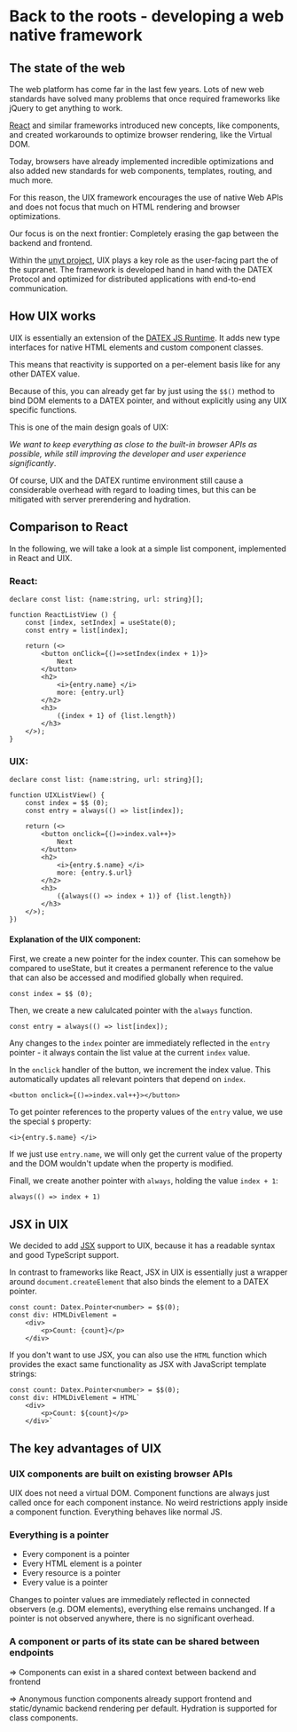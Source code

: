 <!--
	{
		description: "Why we don't need React (But JSX is cool) - An introduction to the UIX framework",
		preview: "res/uix_banner.png",
		date: ~2023-04-26~,
		tag: "Developer",
		author: "unyt.org",
		authorRef: https://unyt.org
	};
-->


# Back to the roots - developing a web native framework

## The state of the web

The web platform has come far in the last few years.
Lots of new web standards have solved many problems that once required frameworks like jQuery to get
anything to work.

[React](https://react.dev/) and similar frameworks introduced new concepts, like components, and created workarounds to optimize browser rendering, like the Virtual DOM. 

Today, browsers have already implemented incredible optimizations and also added new standards for web components, templates,
routing, and much more.

For this reason, the UIX framework encourages the use of native Web APIs and does not focus that much on HTML rendering and browser optimizations. 

Our focus is on the next frontier: Completely erasing the gap between the backend and frontend.

Within the [unyt project](https://unyt.org), UIX plays a key role as the user-facing part the of the supranet.
The framework is developed hand in hand with the DATEX Protocol and optimized for distributed applications with end-to-end communication.

## How UIX works

UIX is essentially an extension of the [DATEX JS Runtime](https://docs.unyt.org/manual/datex/introduction). 
It adds new type interfaces for native HTML elements and custom component classes.

This means that reactivity is supported on a per-element basis like for any other DATEX value.

Because of this, you can already get far by just using the `$$()` method to bind DOM elements to a DATEX pointer,
and without explicitly using any UIX specific functions.

This is one of the main design goals of UIX: 

*We want to keep everything as close to the built-in browser APIs as possible, while still improving the developer and user experience significantly*.

Of course, UIX and the DATEX runtime environment still cause a considerable overhead with regard to loading times, but this can be mitigated with server prerendering and hydration.


## Comparison to React

In the following, we will take a look at a simple list component, implemented in React and UIX.

### React:
```tsx
declare const list: {name:string, url: string}[];

function ReactListView () {
	const [index, setIndex] = useState(0);
	const entry = list[index];

	return (<>
		<button onClick={()=>setIndex(index + 1)}>
			Next
		</button>
		<h2>
			<i>{entry.name} </i> 
			more: {entry.url}
		</h2>
		<h3>  
			({index + 1} of {list.length})
		</h3>
	</>);	  
}
```

### UIX:
```tsx
declare const list: {name:string, url: string}[];

function UIXListView() {
	const index = $$ (0);
	const entry = always(() => list[index]);

	return (<>
		<button onclick={()=>index.val++}>
			Next
		</button>
		<h2>
			<i>{entry.$.name} </i> 
			more: {entry.$.url}
		</h2>
		<h3>  
			({always(() => index + 1)} of {list.length})
		</h3>
	</>);	  
})
```
#### Explanation of the UIX component:
First, we create a new pointer for the index counter. 
This can somehow be compared to useState, but it creates a 
permanent reference to the value that can also be accessed and modified globally when required.
```tsx
const index = $$ (0);
```
Then, we create a new calulcated pointer with the `always` function.

```tsx
const entry = always(() => list[index]);
```
Any changes to the `index` pointer are immediately reflected in the `entry` pointer - it always contain the list value at the current `index` value.


In the `onclick` handler of the button, we increment the index value. This automatically updates all relevant pointers that depend on `index`.
```tsx
<button onclick={()=>index.val++}></button>
```

To get pointer references to the property values of the `entry` value, we use the special `$` property:
```tsx
<i>{entry.$.name} </i> 
```
If we just use `entry.name`, we will only get the current value of the property and the DOM wouldn't update when
the property is modified.

Finall, we create another pointer with `always`, holding the value `index + 1`:
```tsx
always(() => index + 1)
```

## JSX in UIX

We decided to add [JSX](https://www.typescriptlang.org/docs/handbook/jsx.html) support to UIX, because it has a readable syntax and good TypeScript support.

In contrast to frameworks like React, JSX in UIX is essentially just a wrapper around `document.createElement`
that also binds the element to a DATEX pointer.

```tsx
const count: Datex.Pointer<number> = $$(0);
const div: HTMLDivElement = 
	<div>
		<p>Count: {count}</p>
	</div>
```

If you don't want to use JSX, you can also use the `HTML` function which provides the exact same functionality as JSX with JavaScript template strings:
```tsx
const count: Datex.Pointer<number> = $$(0);
const div: HTMLDivElement = HTML`
	<div>
		<p>Count: ${count}</p>
	</div>`
```

## The key advantages of UIX

### UIX components are built on existing browser APIs

UIX does not need a virtual DOM. Component functions are always just called once for each component instance. No weird restrictions apply inside a component function. Everything behaves like normal JS.

### Everything is a pointer
 * Every component is a pointer
 * Every HTML element is a pointer
 * Every resource is a pointer
 * Every value is a pointer

Changes to pointer values are immediately reflected in connected observers (e.g. DOM elements), everything else remains unchanged.
If a pointer is not observed anywhere, there is no significant overhead.

### A component or parts of its state can be shared between endpoints

=> Components can exist in a shared context between backend and frontend

=> Anonymous function components already support frontend and static/dynamic backend rendering per default. Hydration is supported for class components.
